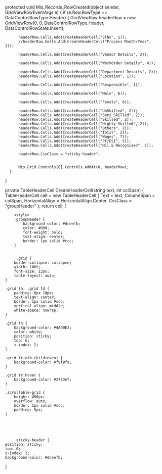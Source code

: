   protected void Mis_Records_RowCreated(object sender,
                                        GridViewRowEventArgs e)
  {
      if (e.Row.RowType == DataControlRowType.Header)
      {
          GridViewRow headerRow = new GridViewRow(0, 0, DataControlRowType.Header,
                                                  DataControlRowState.Insert);

          headerRow.Cells.Add(CreateHeaderCell("SlNo", 1));
          //headerRow.Cells.Add(CreateHeaderCell("Process Month/Year", 2));

          headerRow.Cells.Add(CreateHeaderCell("Vendor Details", 2));

          headerRow.Cells.Add(CreateHeaderCell("WorkOrder Details", 4));

          headerRow.Cells.Add(CreateHeaderCell("Department Details", 2));
          headerRow.Cells.Add(CreateHeaderCell("Location", 1));

          headerRow.Cells.Add(CreateHeaderCell("Responsible", 1));

          headerRow.Cells.Add(CreateHeaderCell("Male", 6));

          headerRow.Cells.Add(CreateHeaderCell("Female", 6));

          headerRow.Cells.Add(CreateHeaderCell("UnSkilled", 2));
          headerRow.Cells.Add(CreateHeaderCell("Semi Skilled", 2));
          headerRow.Cells.Add(CreateHeaderCell("Skilled", 2));
          headerRow.Cells.Add(CreateHeaderCell("Highly Skilled", 2));
          headerRow.Cells.Add(CreateHeaderCell("Others", 2));
          headerRow.Cells.Add(CreateHeaderCell("Total", 2));
          headerRow.Cells.Add(CreateHeaderCell("Wages", 7));
          headerRow.Cells.Add(CreateHeaderCell("PF/ESI", 5));
          headerRow.Cells.Add(CreateHeaderCell("Nil & Recognised", 5));

          headerRow.CssClass = "sticky-header";
        

          Mis_Grid.Controls[0].Controls.AddAt(0, headerRow);
      }
  }

  private TableHeaderCell CreateHeaderCell(string text, int colSpan)
  {
      TableHeaderCell cell =
          new TableHeaderCell
          {
              Text = text,
              ColumnSpan = colSpan,
              HorizontalAlign = HorizontalAlign.Center,
              CssClass = "groupHeader"
          };
      return cell;
  }

        <style>
        .groupHeader {
            background-color: #dceefb;
            color: #000;
            font-weight: bold;
            text-align: center;
            border: 1px solid #ccc;
        }


         .grid {
        border-collapse: collapse;
        width: 100%;
        font-size: 13px;
        table-layout: auto;
    }

    .grid th, .grid td {
        padding: 6px 10px;
        text-align: center;
        border: 1px solid #ccc;
        vertical-align: middle;
        white-space: nowrap;
    }

    .grid th {
        background-color: #4A90E2;
        color: white;
        position: sticky;
        top: 0;
        z-index: 2;
    }

    .grid tr:nth-child(even) {
        background-color: #f9f9f9;
    }

    .grid tr:hover {
        background-color: #2783ef;
    }

    .scrollable-grid {
        height: 450px;
        overflow: auto;
        border: 1px solid #ccc;
        padding: 5px;
    }

    



        .sticky-header {
    position: sticky;
    top: 0;
    z-index: 3;
    background-color: #dceefb;
}
